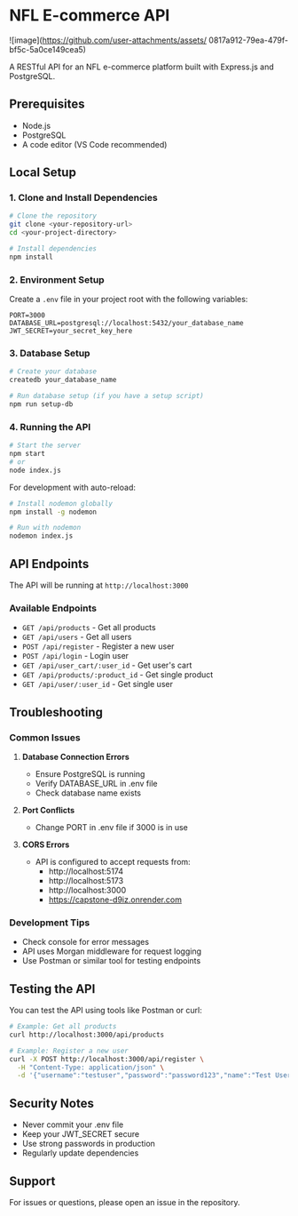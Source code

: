 # NFL E-commerce API

![image](https://github.com/user-attachments/assets/ 0817a912-79ea-479f-bf5c-5a0ce149cea5)



A RESTful API for an NFL e-commerce platform built with Express.js and PostgreSQL.

## Prerequisites

- Node.js
- PostgreSQL
- A code editor (VS Code recommended)

## Local Setup

### 1. Clone and Install Dependencies

```bash
# Clone the repository
git clone <your-repository-url>
cd <your-project-directory>

# Install dependencies
npm install
```

### 2. Environment Setup

Create a `.env` file in your project root with the following variables:

```
PORT=3000
DATABASE_URL=postgresql://localhost:5432/your_database_name
JWT_SECRET=your_secret_key_here
```

### 3. Database Setup

```bash
# Create your database
createdb your_database_name

# Run database setup (if you have a setup script)
npm run setup-db
```

### 4. Running the API

```bash
# Start the server
npm start
# or
node index.js
```

For development with auto-reload:
```bash
# Install nodemon globally
npm install -g nodemon

# Run with nodemon
nodemon index.js
```

## API Endpoints

The API will be running at `http://localhost:3000`

### Available Endpoints

- `GET /api/products` - Get all products
- `GET /api/users` - Get all users
- `POST /api/register` - Register a new user
- `POST /api/login` - Login user
- `GET /api/user_cart/:user_id` - Get user's cart
- `GET /api/products/:product_id` - Get single product
- `GET /api/user/:user_id` - Get single user

## Troubleshooting

### Common Issues

1. **Database Connection Errors**
   - Ensure PostgreSQL is running
   - Verify DATABASE_URL in .env file
   - Check database name exists

2. **Port Conflicts**
   - Change PORT in .env file if 3000 is in use

3. **CORS Errors**
   - API is configured to accept requests from:
     - http://localhost:5174
     - http://localhost:5173
     - http://localhost:3000
     - https://capstone-d9iz.onrender.com

### Development Tips

- Check console for error messages
- API uses Morgan middleware for request logging
- Use Postman or similar tool for testing endpoints

## Testing the API

You can test the API using tools like Postman or curl:

```bash
# Example: Get all products
curl http://localhost:3000/api/products

# Example: Register a new user
curl -X POST http://localhost:3000/api/register \
  -H "Content-Type: application/json" \
  -d '{"username":"testuser","password":"password123","name":"Test User","mailing_address":"123 Test St"}'
```

## Security Notes

- Never commit your .env file
- Keep your JWT_SECRET secure
- Use strong passwords in production
- Regularly update dependencies

## Support

For issues or questions, please open an issue in the repository.
